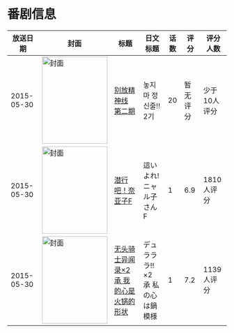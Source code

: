 # 番剧信息

|放送日期|封面|标题|日文标题|话数|评分|评分人数|
|---|---|---|---|---|---|---|
|2015-05-30|<img src="//lain.bgm.tv/pic/cover/c/7f/8c/174140_GZubY.jpg" alt="封面" style="width:150px;height:200px;object-fit:cover;">|[别放精神线 第二期](https://bangumi.tv/subject/174140)|놓지마 정신줄!! 2기|20|暂无评分|少于10人评分|
|2015-05-30|<img src="//lain.bgm.tv/pic/cover/c/77/81/111081_NWWna.jpg" alt="封面" style="width:150px;height:200px;object-fit:cover;">|[潜行吧！奈亚子F](https://bangumi.tv/subject/111081)|這いよれ! ニャル子さんF|1|6.9|1810人评分|
|2015-05-30|<img src="//lain.bgm.tv/pic/cover/c/96/7e/126581_ncXGj.jpg" alt="封面" style="width:150px;height:200px;object-fit:cover;">|[无头骑士异闻录×2 承 我的心是火锅的形状](https://bangumi.tv/subject/126581)|デュラララ!!×2 承 私の心は鍋模様|1|7.2|1139人评分|
